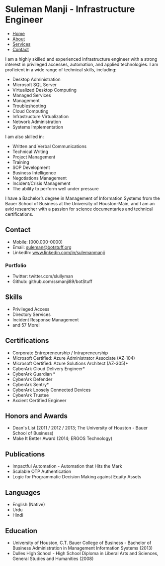 # Suleman Manji - Infrastructure Engineer
<nav>
    <ul>
        <li><a href="home.md">Home</a></li>
        <li><a href="about.md">About</a></li>
        <li><a href="services.md">Services</a></li>
        <li><a href="contact.md">Contact</a></li>
    </ul>
</nav>


I am a highly skilled and experienced infrastructure engineer with a strong interest in privileged accesses, automation, and applied technologies. I am proficient in a wide range of technical skills, including:

- Desktop Administration
- Microsoft SQL Server
- Virtualized Desktop Computing
- Managed Services
- Management
- Troubleshooting
- Cloud Computing
- Infrastructure Virtualization
- Network Administration
- Systems Implementation

I am also skilled in:

- Written and Verbal Communications
- Technical Writing
- Project Management
- Training
- SOP Development
- Business Intelligence
- Negotiations Management
- Incident/Crisis Management
- The ability to perform well under pressure

I have a Bachelor’s degree in Management of Information Systems from the Bauer School of Business at the University of Houston-Main, and I am an avid researcher with a passion for science documentaries and technical certifications.

## Contact

- Mobile: [000.000-0000]
- Email: suleman@botstuff.org
- LinkedIn: www.linkedin.com/in/sulemanmanji

### Portfolio

- Twitter: twitter.com/slullyman
- Github: github.com/ssmanji89/botStuff

## Skills

- Privileged Access
- Directory Services
- Incident Response Management
- and 57 More!

## Certifications

- Corporate Entrepreneurship / Intrapreneurship 
- Microsoft Certified: Azure Administrator Associate (AZ-104)
- Microsoft Certified: Azure Solutions Architect (AZ-305)*
- CyberArk Cloud Delivery Engineer*
- CyberArk Guardian *
- CyberArk Defender 
- CyberArk Sentry*
- CyberArk Loosely Connected Devices
- CyberArk Trustee
- Axcient Certified Engineer

## Honors and Awards

- Dean's List (2011 / 2012 / 2013; The University of Houston - Bauer School of Business)
- Make It Better Award (2014; ERGOS Technology)

## Publications

- Impactful Automation - Automation that Hits the Mark
- Scalable OTP Authentication
- Logic for Programmatic Decision Making against Equity Assets

## Languages

- English (Native)
- Urdu
- Hindi

## Education

- University of Houston, C.T. Bauer College of Business - Bachelor of Business Administration in Management Information Systems (2013)
- Dulles High School - High School Diploma in Liberal Arts and Sciences, General Studies and Humanities (2008)
